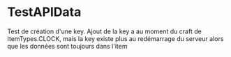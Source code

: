 # TestAPIData
Test de création d'une key.
Ajout de la key a au moment du craft de ItemTypes.CLOCK, mais la key existe plus au redémarrage du serveur alors que les données sont toujours dans l'item
